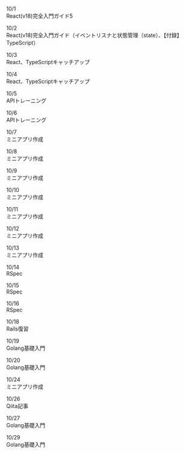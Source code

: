 10/1<br>
  React(v18)完全入門ガイド5<br>

10/2<br>
  React(v18)完全入門ガイド（イベントリスナと状態管理（state）、【付録】TypeScript）<br>

10/3<br>
  React、TypeScriptキャッチアップ<br>

10/4<br>
  React、TypeScriptキャッチアップ<br>

10/5<br>
  APIトレーニング<br>

10/6<br>
  APIトレーニング<br>

10/7<br>
  ミニアプリ作成<br>

10/8<br>
  ミニアプリ作成<br>

10/9<br>
  ミニアプリ作成<br>

10/10<br>
  ミニアプリ作成<br>

10/11<br>
  ミニアプリ作成<br>

10/12<br>
  ミニアプリ作成<br>

10/13<br>
  ミニアプリ作成<br>

10/14<br>
  RSpec<br>

10/15<br>
  RSpec<br>
  
10/16<br>
  RSpec<br>

10/18<br>
  Rails復習<br>

10/19<br>
  Golang基礎入門<br>

10/20<br>
  Golang基礎入門<br>

10/24<br>
  ミニアプリ作成<br>

10/26<br>
  Qiita記事<br>

10/27<br>
  Golang基礎入門<br>

10/29<br>
  Golang基礎入門<br>
